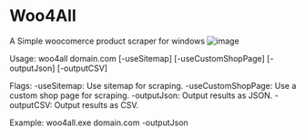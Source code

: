 # Woo4All
 A Simple woocomerce product scraper for windows
![image](https://github.com/xXxTheDarkprogramerxXx/Woo4All/assets/12253240/dfaa1b8d-c712-49a5-86fc-3278a5a37b37)

Usage: woo4all domain.com [-useSitemap] [-useCustomShopPage] [-outputJson] [-outputCSV]

Flags:
-useSitemap: Use sitemap for scraping.
-useCustomShopPage: Use a custom shop page for scraping.
-outputJson: Output results as JSON.
-outputCSV: Output results as CSV.

Example: woo4all.exe domain.com -outputJson